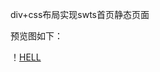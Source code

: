 div+css布局实现swts首页静态页面


预览图如下：


！[HELL](https://github.com/emon-z/images/blob/master/div%2Bcss%E5%B8%83%E5%B1%80.png)

